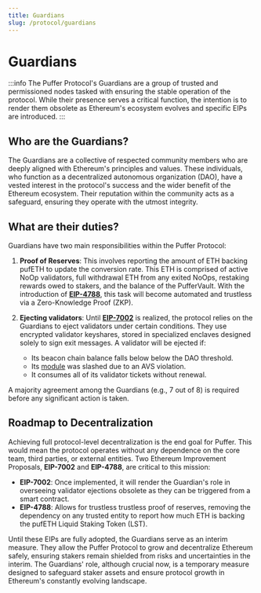 ```yaml
---
title: Guardians
slug: /protocol/guardians
---
```

# Guardians

:::info
The Puffer Protocol's Guardians are a group of trusted and permissioned nodes tasked with ensuring the stable operation of the protocol. While their presence serves a critical function, the intention is to render them obsolete as Ethereum's ecosystem evolves and specific EIPs are introduced.
:::

## Who are the Guardians?

The Guardians are a collective of respected community members who are deeply aligned with Ethereum's principles and values. These individuals, who function as a decentralized autonomous organization (DAO), have a vested interest in the protocol's success and the wider benefit of the Ethereum ecosystem. Their reputation within the community acts as a safeguard, ensuring they operate with the utmost integrity.

## What are their duties?

Guardians have two main responsibilities within the Puffer Protocol:

1. **Proof of Reserves**: This involves reporting the amount of ETH backing pufETH to update the conversion rate. This ETH is comprised of active NoOp validators, full withdrawal ETH from any exited NoOps, restaking rewards owed to stakers, and the balance of the PufferVault. With the introduction of [**EIP-4788**](https://eips.ethereum.org/EIPS/eip-4788), this task will become automated and trustless via a Zero-Knowledge Proof (ZKP).

2. **Ejecting validators**: Until [**EIP-7002**](https://eips.ethereum.org/EIPS/eip-7002) is realized, the protocol relies on the Guardians to eject validators under certain conditions. They use encrypted validator keyshares, stored in specialized enclaves designed solely to sign exit messages. A validator will be ejected if:
   - Its beacon chain balance falls below below the DAO threshold.
   - Its [module](/protocol/restaking-modules#restaking-modules-) was slashed due to an AVS violation.
   - It consumes all of its validator tickets without renewal.

A majority agreement among the Guardians (e.g., 7 out of 8) is required before any significant action is taken.

## Roadmap to Decentralization

Achieving full protocol-level decentralization is the end goal for Puffer. This would mean the protocol operates without any dependence on the core team, third parties, or external entities. Two Ethereum Improvement Proposals, **EIP-7002** and **EIP-4788**, are critical to this mission:

- **EIP-7002**: Once implemented, it will render the Guardian's role in overseeing validator ejections obsolete as they can be triggered from a smart contract.
- **EIP-4788**: Allows for trustless trustless proof of reserves, removing the dependency on any trusted entity to report how much ETH is backing the pufETH Liquid Staking Token (LST).

Until these EIPs are fully adopted, the Guardians serve as an interim measure. They allow the Puffer Protocol to grow and decentralize Ethereum safely, ensuring stakers remain shielded from risks and uncertainties in the interim. The Guardians' role, although crucial now, is a temporary measure designed to safeguard staker assets and ensure protocol growth in Ethereum's constantly evolving landscape.